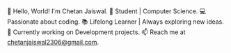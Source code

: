 👋 Hello, World! I'm Chetan Jaiswal.
🚀 Student | Computer Science.
💻 Passionate about coding.
📚 Lifelong Learner | Always exploring new ideas.
🔭 Currently working on Development projects.
📫 Reach me at chetanjaiswal2306@gmail.com.


<!---
chetanjaizz/chetanjaizz is a ✨ special ✨ repository because its `README.md` (this file) appears on your GitHub profile.
You can click the Preview link to take a look at your changes.
--->
